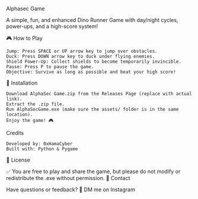 Alphasec Game 

A simple, fun, and enhanced Dino Runner Game with day/night cycles, power-ups, and a high-score system!

🎮 How to Play

    Jump: Press SPACE or UP arrow key to jump over obstacles.
    Duck: Press DOWN arrow key to duck under flying enemies.
    Shield Power-Up: Collect shields to become temporarily invincible.
    Pause: Press P to pause the game.
    Objective: Survive as long as possible and beat your high score!

💾 Installation

    Download AlphaSec Game.zip from the Releases Page (replace with actual link).
    Extract the .zip file.
    Run AlphaSecGame.exe (make sure the assets/ folder is in the same location).
    Enjoy the game! 🎮

     
Credits

    Developed by: 0xHamaCyber
    Built with: Python & Pygame

📜 License

✅ You are free to play and share the game, but please do not modify or redistribute the .exe without permission.
📧 Contact

Have questions or feedback?
📩 DM me on Instagram 
